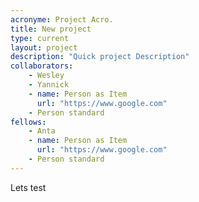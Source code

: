 ```yaml
---
acronyme: Project Acro.
title: New project
type: current
layout: project
description: "Quick project Description"
collaborators:
    - Wesley
    - Yannick
    - name: Person as Item
      url: "https://www.google.com"
    - Person standard
fellows: 
    - Anta
    - name: Person as Item
      url: "https://www.google.com"
    - Person standard
---
```


Lets test